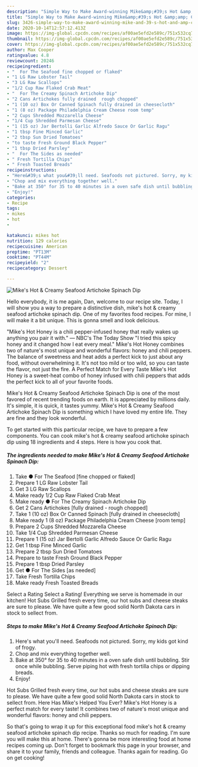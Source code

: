 ```yaml
---
description: "Simple Way to Make Award-winning Mike&amp;#39;s Hot &amp;amp; Creamy Seafood Artichoke Spinach Dip"
title: "Simple Way to Make Award-winning Mike&amp;#39;s Hot &amp;amp; Creamy Seafood Artichoke Spinach Dip"
slug: 3426-simple-way-to-make-award-winning-mike-and-39-s-hot-and-amp-creamy-seafood-artichoke-spinach-dip
date: 2020-10-14T12:57:12.413Z
image: https://img-global.cpcdn.com/recipes/af00ae5efd2e589c/751x532cq70/mikes-hot-creamy-seafood-artichoke-spinach-dip-recipe-main-photo.jpg
thumbnail: https://img-global.cpcdn.com/recipes/af00ae5efd2e589c/751x532cq70/mikes-hot-creamy-seafood-artichoke-spinach-dip-recipe-main-photo.jpg
cover: https://img-global.cpcdn.com/recipes/af00ae5efd2e589c/751x532cq70/mikes-hot-creamy-seafood-artichoke-spinach-dip-recipe-main-photo.jpg
author: Max Cooper
ratingvalue: 4.8
reviewcount: 20246
recipeingredient:
- "  For The Seafood fine chopped or flaked"
- "1 LG Raw Lobster Tail"
- "3 LG Raw Scallops"
- "1/2 Cup Raw Flaked Crab Meat"
- "  For The Creamy Spinach Artichoke Dip"
- "2 Cans Artichokes fully drained  rough chopped"
- "1 (10 oz) Box Or Canned Spinach fully drained in cheesecloth"
- "1 (8 oz) Package Philadelphia Cream Cheese room temp"
- "2 Cups Shredded Mozzarella Cheese"
- "1/4 Cup Shredded Parmesan Cheese"
- "1 (15 oz) Jar Bertolli Garlic Alfredo Sauce Or Garlic Ragu"
- "1 tbsp Fine Minced Garlic"
- "2 tbsp Sun Dried Tomatoes"
- "to taste Fresh Ground Black Pepper"
- "1 tbsp Dried Parsley"
- "  For The Sides as needed"
- " Fresh Tortilla Chips"
- " Fresh Toasted Breads"
recipeinstructions:
- "Here&#39;s what you&#39;ll need. Seafoods not pictured. Sorry, my kids got kind of frogy."
- "Chop and mix everything together well."
- "Bake at 350° for 35 to 40 minutes in a oven safe dish until bubbling. Stir once while bubbling. Serve piping hot with fresh tortilla chips or dipping breads."
- "Enjoy!"
categories:
- Recipe
tags:
- mikes
- hot
- 

katakunci: mikes hot  
nutrition: 129 calories
recipecuisine: American
preptime: "PT13M"
cooktime: "PT44M"
recipeyield: "2"
recipecategory: Dessert

---
```



![Mike&#39;s Hot &amp; Creamy Seafood Artichoke Spinach Dip](https://img-global.cpcdn.com/recipes/af00ae5efd2e589c/751x532cq70/mikes-hot-creamy-seafood-artichoke-spinach-dip-recipe-main-photo.jpg)

Hello everybody, it is me again, Dan, welcome to our recipe site. Today, I will show you a way to prepare a distinctive dish, mike&#39;s hot &amp; creamy seafood artichoke spinach dip. One of my favorites food recipes. For mine, I will make it a bit unique. This is gonna smell and look delicious.

&#34;Mike&#39;s Hot Honey is a chili pepper-infused honey that really wakes up anything you pair it with.&#34; — NBC&#39;s The Today Show &#34;I tried this spicy honey and it changed how I eat every meal.&#34; Mike&#39;s Hot Honey combines two of nature&#39;s most unique and wonderful flavors: honey and chili peppers. The balance of sweetness and heat adds a perfect kick to just about any food, without overwhelming it. It&#39;s not too mild or too wild, so you can taste the flavor, not just the fire. A Perfect Match for Every Taste Mike&#39;s Hot Honey is a sweet-heat combo of honey infused with chili peppers that adds the perfect kick to all of your favorite foods.

Mike&#39;s Hot &amp; Creamy Seafood Artichoke Spinach Dip is one of the most favored of recent trending foods on earth. It is appreciated by millions daily. It's simple, it is quick, it tastes yummy. Mike&#39;s Hot &amp; Creamy Seafood Artichoke Spinach Dip is something which I have loved my entire life. They are fine and they look wonderful.


To get started with this particular recipe, we have to prepare a few components. You can cook mike&#39;s hot &amp; creamy seafood artichoke spinach dip using 18 ingredients and 4 steps. Here is how you cook that.

<!--inarticleads1-->

##### The ingredients needed to make Mike&#39;s Hot &amp; Creamy Seafood Artichoke Spinach Dip:

1. Take  ● For The Seafood [fine chopped or flaked]
1. Prepare 1 LG Raw Lobster Tail
1. Get 3 LG Raw Scallops
1. Make ready 1/2 Cup Raw Flaked Crab Meat
1. Make ready  ● For The Creamy Spinach Artichoke Dip
1. Get 2 Cans Artichokes [fully drained - rough chopped]
1. Take 1 (10 oz) Box Or Canned Spinach [fully drained in cheesecloth]
1. Make ready 1 (8 oz) Package Philadelphia Cream Cheese [room temp]
1. Prepare 2 Cups Shredded Mozzarella Cheese
1. Take 1/4 Cup Shredded Parmesan Cheese
1. Prepare 1 (15 oz) Jar Bertolli Garlic Alfredo Sauce Or Garlic Ragu
1. Get 1 tbsp Fine Minced Garlic
1. Prepare 2 tbsp Sun Dried Tomatoes
1. Prepare to taste Fresh Ground Black Pepper
1. Prepare 1 tbsp Dried Parsley
1. Get  ● For The Sides [as needed]
1. Take  Fresh Tortilla Chips
1. Make ready  Fresh Toasted Breads


Select a Rating Select a Rating! Everything we serve is homemade in our kitchen! Hot Subs Grilled fresh every time, our hot subs and cheese steaks are sure to please. We have quite a few good solid North Dakota cars in stock to sellect from. 

<!--inarticleads2-->

##### Steps to make Mike&#39;s Hot &amp; Creamy Seafood Artichoke Spinach Dip:

1. Here&#39;s what you&#39;ll need. Seafoods not pictured. Sorry, my kids got kind of frogy.
1. Chop and mix everything together well.
1. Bake at 350° for 35 to 40 minutes in a oven safe dish until bubbling. Stir once while bubbling. Serve piping hot with fresh tortilla chips or dipping breads.
1. Enjoy!


Hot Subs Grilled fresh every time, our hot subs and cheese steaks are sure to please. We have quite a few good solid North Dakota cars in stock to sellect from. Here Has Mike&#39;s Helped You Ever? Mike&#39;s Hot Honey is a perfect match for every taste! It combines two of nature&#39;s most unique and wonderful flavors: honey and chili peppers. 

So that's going to wrap it up for this exceptional food mike&#39;s hot &amp; creamy seafood artichoke spinach dip recipe. Thanks so much for reading. I'm sure you will make this at home. There's gonna be more interesting food at home recipes coming up. Don't forget to bookmark this page in your browser, and share it to your family, friends and colleague. Thanks again for reading. Go on get cooking!
